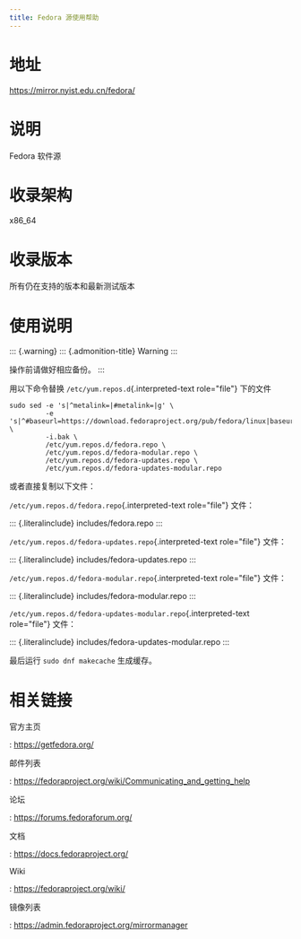 ```yaml
---
title: Fedora 源使用帮助
---
```


地址
====

<https://mirror.nyist.edu.cn/fedora/>

说明
====

Fedora 软件源

收录架构
========

x86\_64

收录版本
========

所有仍在支持的版本和最新测试版本

使用说明
========

::: {.warning}
::: {.admonition-title}
Warning
:::

操作前请做好相应备份。
:::

用以下命令替换 `/etc/yum.repos.d`{.interpreted-text role="file"}
下的文件

    sudo sed -e 's|^metalink=|#metalink=|g' \
             -e 's|^#baseurl=https://download.fedoraproject.org/pub/fedora/linux|baseurl=https://mirror.nyist.edu.cn/fedora|g' \
             -i.bak \
             /etc/yum.repos.d/fedora.repo \
             /etc/yum.repos.d/fedora-modular.repo \
             /etc/yum.repos.d/fedora-updates.repo \
             /etc/yum.repos.d/fedora-updates-modular.repo

或者直接复制以下文件：

`/etc/yum.repos.d/fedora.repo`{.interpreted-text role="file"} 文件：

::: {.literalinclude}
includes/fedora.repo
:::

`/etc/yum.repos.d/fedora-updates.repo`{.interpreted-text role="file"}
文件：

::: {.literalinclude}
includes/fedora-updates.repo
:::

`/etc/yum.repos.d/fedora-modular.repo`{.interpreted-text role="file"}
文件：

::: {.literalinclude}
includes/fedora-modular.repo
:::

`/etc/yum.repos.d/fedora-updates-modular.repo`{.interpreted-text
role="file"} 文件：

::: {.literalinclude}
includes/fedora-updates-modular.repo
:::

最后运行 `sudo dnf makecache` 生成缓存。

相关链接
========

官方主页

:   <https://getfedora.org/>

邮件列表

:   <https://fedoraproject.org/wiki/Communicating_and_getting_help>

论坛

:   <https://forums.fedoraforum.org/>

文档

:   <https://docs.fedoraproject.org/>

Wiki

:   <https://fedoraproject.org/wiki/>

镜像列表

:   <https://admin.fedoraproject.org/mirrormanager>
